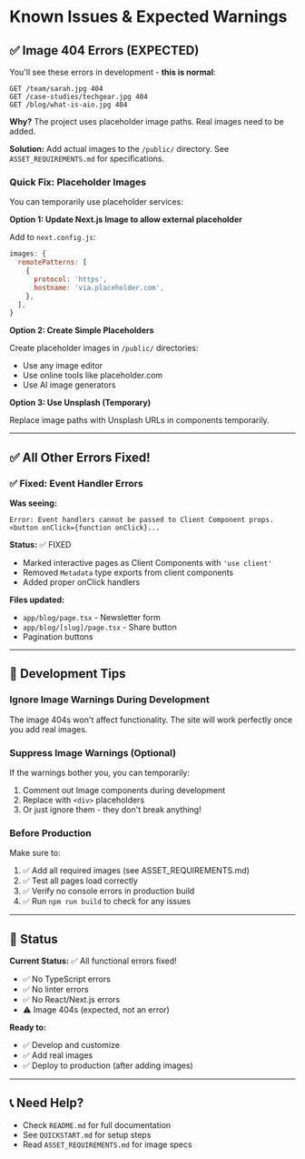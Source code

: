 # Known Issues & Expected Warnings

## ✅ Image 404 Errors (EXPECTED)

You'll see these errors in development - **this is normal**:

```
GET /team/sarah.jpg 404
GET /case-studies/techgear.jpg 404
GET /blog/what-is-aio.jpg 404
```

**Why?** The project uses placeholder image paths. Real images need to be added.

**Solution:** Add actual images to the `/public/` directory. See `ASSET_REQUIREMENTS.md` for specifications.

### Quick Fix: Placeholder Images

You can temporarily use placeholder services:

**Option 1: Update Next.js Image to allow external placeholder**

Add to `next.config.js`:
```javascript
images: {
  remotePatterns: [
    {
      protocol: 'https',
      hostname: 'via.placeholder.com',
    },
  ],
}
```

**Option 2: Create Simple Placeholders**

Create placeholder images in `/public/` directories:
- Use any image editor
- Use online tools like placeholder.com
- Use AI image generators

**Option 3: Use Unsplash (Temporary)**

Replace image paths with Unsplash URLs in components temporarily.

---

## ✅ All Other Errors Fixed!

### ✅ Fixed: Event Handler Errors

**Was seeing:**
```
Error: Event handlers cannot be passed to Client Component props.
<button onClick={function onClick}...
```

**Status:** ✅ FIXED
- Marked interactive pages as Client Components with `'use client'`
- Removed `Metadata` type exports from client components
- Added proper onClick handlers

**Files updated:**
- `app/blog/page.tsx` - Newsletter form
- `app/blog/[slug]/page.tsx` - Share button
- Pagination buttons

---

## 🔧 Development Tips

### Ignore Image Warnings During Development

The image 404s won't affect functionality. The site will work perfectly once you add real images.

### Suppress Image Warnings (Optional)

If the warnings bother you, you can temporarily:

1. Comment out Image components during development
2. Replace with `<div>` placeholders
3. Or just ignore them - they don't break anything!

### Before Production

Make sure to:
1. ✅ Add all required images (see ASSET_REQUIREMENTS.md)
2. ✅ Test all pages load correctly
3. ✅ Verify no console errors in production build
4. ✅ Run `npm run build` to check for any issues

---

## 🚀 Status

**Current Status:** ✅ All functional errors fixed!

- ✅ No TypeScript errors
- ✅ No linter errors
- ✅ No React/Next.js errors
- ⚠️ Image 404s (expected, not an error)

**Ready to:**
- ✅ Develop and customize
- ✅ Add real images
- ✅ Deploy to production (after adding images)

---

## 📞 Need Help?

- Check `README.md` for full documentation
- See `QUICKSTART.md` for setup steps
- Read `ASSET_REQUIREMENTS.md` for image specs




